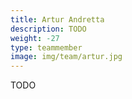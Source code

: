 ```yaml
---
title: Artur Andretta
description: TODO
weight: -27
type: teammember
image: img/team/artur.jpg
---
```


TODO

